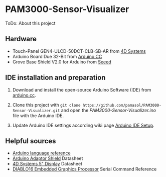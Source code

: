 # PAM3000-Sensor-Visualizer

ToDo: About this project

## Hardware

* Touch-Panel GEN4-ULCD-50DCT-CLB-SB-AR from [4D Systems](https://4dsystems.com.au/gen4-ulcd-50dct-clb-sb-ar)
* Arduino Board Due 32-Bit from [Arduino CC](https://www.arduino.cc/en/Guide/ArduinoDue)
* Grove Base Shield V2.0 for Arduino from [Seeed](https://www.seeedstudio.com/Base-Shield-V2.html)

## IDE installation and preparation

1. Download and install the open-source Arduino Software (IDE) from [arduino.cc](https://www.arduino.cc/en/main/software).

2. Clone this project with `git clone https://github.com/pamasol/PAM3000-Sensor-Visualizer.git` and open the *PAM3000-Sensor-Visualizer.ino* file with the Arduino IDE.

3. Update Arduino IDE settings according wiki page [Arduino IDE Setup](https://github.com/pamasol/PAM3000-Sensor-Visualizer/wiki/Arduino-IDE-Setup).

## Helpful sources

* [Arduino language reference](https://www.arduino.cc/reference/en/)
* [Arduino Adaptor Shield](https://github.com/pamasol/PAM3000-Sensor-Visualizer/files/4503403/4D.Arduino.Adaptor.Shield.pdf) Datasheet
* [4D Systems 5" Display](https://github.com/pamasol/PAM3000-Sensor-Visualizer/files/4503404/4D.Systems.5Zoll.TP.pdf) Datasheet
* [DIABLO16 Embedded Graphics Processor](https://github.com/pamasol/PAM3000-Sensor-Visualizer/files/4503399/diablo16_serialcmdmanual_r_2_1.pdf) Serial Command Reference